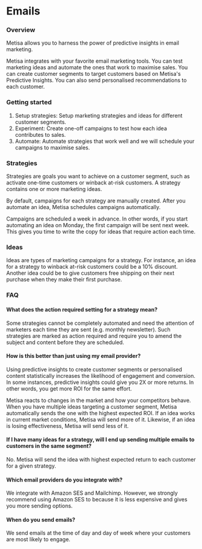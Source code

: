 # Emails

### Overview

Metisa allows you to harness the power of predictive insights in email marketing.

Metisa integrates with your favorite email marketing tools. You can test marketing ideas and automate the ones that work to maximise sales. You can create customer segments to target customers based on Metisa's Predictive Insights. You can also send personalised recommendations to each customer.

### Getting started

1.  Setup strategies: Setup marketing strategies and ideas for different customer segments.
2.  Experiment: Create one-off campaigns to test how each idea contributes to sales.
3.  Automate: Automate strategies that work well and we will schedule your campaigns to maximise sales.

### Strategies

Strategies are goals you want to achieve on a customer segment, such as activate one-time customers or winback at-risk customers. A strategy contains one or more marketing ideas.

By default, campaigns for each strategy are manually created. After you automate an idea, Metisa schedules campaigns automatically.

Campaigns are scheduled a week in advance. In other words, if you start automating an idea on Monday, the first campaign will be sent next week. This gives you time to write the copy for ideas that require action each time.

### Ideas

Ideas are types of marketing campaigns for a strategy. For instance, an idea for a strategy to winback at-risk customers could be a 10% discount. Another idea could be to give customers free shipping on their next purchase when they make their first purchase.

### FAQ

#### What does the action required setting for a strategy mean?

Some strategies cannot be completely automated and need the attention of marketers each time they are sent (e.g. monthly newsletter). Such strategies are marked as action required and require you to amend the subject and content before they are scheduled.

#### How is this better than just using my email provider?

Using predictive insights to create customer segments or personalised content statistically increases the likelihood of engagement and conversion. In some instances, predictive insights could give you 2X or more returns. In other words, you get more ROI for the same effort.

Metisa reacts to changes in the market and how your competitors behave. When you have multiple ideas targeting a customer segment, Metisa automatically sends the one with the highest expected ROI. If an idea works in current market conditions, Metisa will send more of it. Likewise, if an idea is losing effectiveness, Metisa will send less of it.

#### If I have many ideas for a strategy, will I end up sending multiple emails to customers in the same segment?

No. Metisa will send the idea with highest expected return to each customer for a given strategy.

#### Which email providers do you integrate with?

We integrate with Amazon SES and Mailchimp. However, we strongly recommend using Amazon SES to because it is less expensive and gives you more sending options.

#### When do you send emails?

We send emails at the time of day and day of week where your customers are most likely to engage.